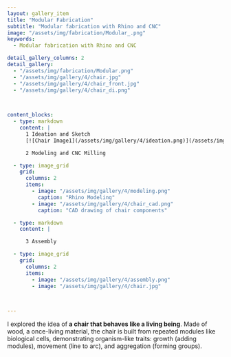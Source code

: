```yaml
---
layout: gallery_item 
title: "Modular Fabrication"
subtitle: "Modular fabrication with Rhino and CNC"
image: "/assets/img/fabrication/Modular_.png"  
keywords:
  - Modular fabrication with Rhino and CNC

detail_gallery_columns: 2
detail_gallery:
  - "/assets/img/fabrication/Modular.png"  
  - "/assets/img/gallery/4/chair.jpg" 
  - "/assets/img/gallery/4/chair_front.jpg"  
  - "/assets/img/gallery/4/chair_di.png"    
  


content_blocks:
  - type: markdown
    content: |
      1 Ideation and Sketch
      [![Chair Image1](/assets/img/gallery/4/ideation.png)](/assets/img/gallery/4/ideation.png)

      2 Modeling and CNC Milling

  - type: image_grid
    grid:
      columns: 2
      items:
        - image: "/assets/img/gallery/4/modeling.png"
          caption: "Rhino Modeling"
        - image: "/assets/img/gallery/4/chair_cad.png"
          caption: "CAD drawing of chair components"

  - type: markdown
    content: |

      3 Assembly

  - type: image_grid
    grid:
      columns: 2
      items:
        - image: "/assets/img/gallery/4/assembly.png"
        - image: "/assets/img/gallery/4/chair.jpg"
  


---
```


I explored the idea of **a chair that behaves like a living being**. Made of wood, a once-living material, the chair is built from repeated modules like biological cells, demonstrating organism-like traits: growth (adding modules), movement (line to arc), and aggregation (forming groups).